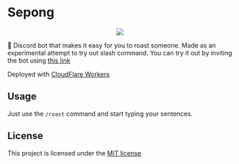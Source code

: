 # Sepong

<p align="center">
  <img src="https://media.giphy.com/media/jpnUo1K9G5nzUuFUQT/giphy.gif" />
</p>

🤖 Discord bot that makes it easy for you to roast someone. Made as an experimental attempt to try out slash command. You can try it out by inviting the bot using [this link](https://sepong.namchee.workers.dev/)

Deployed with [CloudFlare Workers](https://workers.cloudflare.com/)

## Usage

Just use the `/roast` command and start typing your sentences.

## License

This project is licensed under the [MIT license](./LICENSE)
